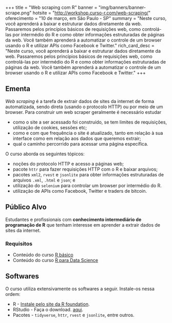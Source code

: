 +++
title = "Web scraping com R"
banner = "img/banners/banner-scrape.png"
hotsite = "http://workshop.curso-r.com/web-scraping/"
oferecimento = "10 de março, em São Paulo - SP"
summary = "Neste curso, você aprenderá a baixar e estruturar dados diretamente da web. Passaremos pelos princípios básicos de requisições web, como controlá-las por intermédio do R e como obter informações estruturadas de páginas da web. Você também aprenderá a automatizar o controle de um browser usando o R e utilizar APIs como Facebook e Twitter."
rich_card_desc = "Neste curso, você aprenderá a baixar e estruturar dados diretamente da web. Passaremos pelos princípios básicos de requisições web, como controlá-las por intermédio do R e como obter informações estruturadas de páginas da web. Você também aprenderá a automatizar o controle de um browser usando o R e utilizar APIs como Facebook e Twitter."
+++

## Ementa

*Web scraping* é a tarefa de extrair dados de sites da internet de forma automatizada, sendo direta (usando o protocolo HTTP) ou por meio de um browser. Para construir um web scraper geralmente é necessário estudar

* como o site a ser acessado foi construído, se tem limites de requisições, utilização de cookies, sessões etc;
* como e com que frequência o site é atualizado, tanto em relação à sua interface como em relação aos dados que queremos extrair;
* qual o caminho percorrido para acessar uma página específica.

O curso aborda os seguintes tópicos:

* noções do protocolo HTTP e acesso a páginas web;
* pacote `httr` para fazer requisições HTTP com o R e baixar arquivos;
* pacotes `xml2`, `rvest` e `jsonlite` para obter informações estruturadas de arquivos `.xml`, `.html` e `json`; e
* utilização do `selenium` para controlar um browser por intermédio do R.
* utilização de APIs como Facebook, Twitter e traders de bitcoin.

## Público Alvo

Estudantes e profissionais com __conhecimento intermediário de programação de R__ que tenham interesse em aprender a extrair dados de sites da internet.

### Requisitos

- Conteúdo do curso [R básico](http://curso-r.com/cursos/introducao-programacao-r/)
- Conteúdo do curso [R para Data Science](http://curso-r.com/cursos/r4ds/)

## Softwares

O curso utiliza extensivamente os softwares a seguir. Instale-os nessa ordem:

* R - [Instale pelo site da R foundation](https://www.r-project.org/).
* RStudio - Faça o download. [aqui](https://www.rstudio.com/products/rstudio/download/preview/).
* Pacotes - `tidyverse`, `httr`, `rvest` e `jsonlite`, entre outros.
